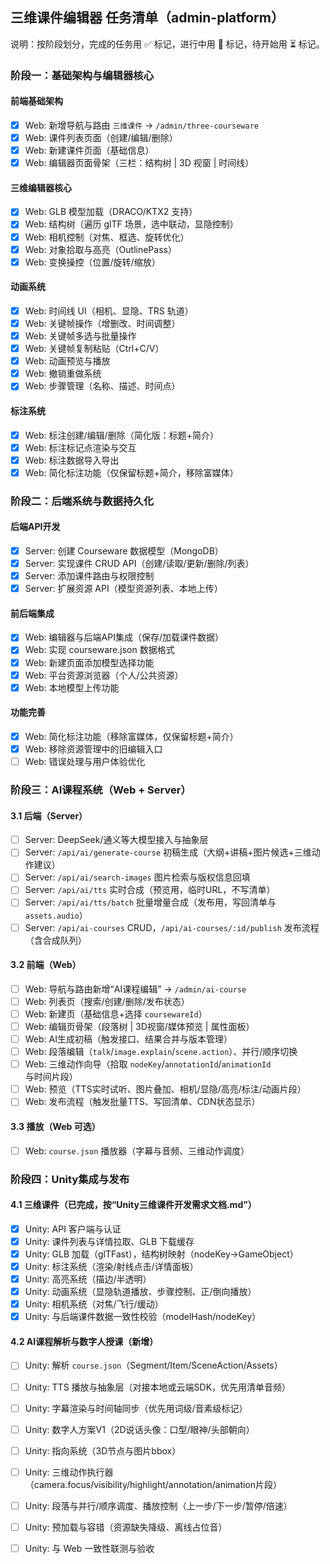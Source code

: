 ## 三维课件编辑器 任务清单（admin-platform）

说明：按阶段划分，完成的任务用 ✅ 标记，进行中用 🔄 标记，待开始用 ⏳ 标记。

### 阶段一：基础架构与编辑器核心
#### 前端基础架构
- [x] Web: 新增导航与路由 `三维课件` → `/admin/three-courseware`
- [x] Web: 课件列表页面（创建/编辑/删除）
- [x] Web: 新建课件页面（基础信息）
- [x] Web: 编辑器页面骨架（三栏：结构树 | 3D 视窗 | 时间线）

#### 三维编辑器核心
- [x] Web: GLB 模型加载（DRACO/KTX2 支持）
- [x] Web: 结构树（遍历 glTF 场景，选中联动，显隐控制）
- [x] Web: 相机控制（对焦、框选、旋转优化）
- [x] Web: 对象拾取与高亮（OutlinePass）
- [x] Web: 变换操控（位置/旋转/缩放）

#### 动画系统
- [x] Web: 时间线 UI（相机、显隐、TRS 轨道）
- [x] Web: 关键帧操作（增删改、时间调整）
- [x] Web: 关键帧多选与批量操作
- [x] Web: 关键帧复制粘贴（Ctrl+C/V）
- [x] Web: 动画预览与播放
- [x] Web: 撤销重做系统
- [x] Web: 步骤管理（名称、描述、时间点）

#### 标注系统
- [x] Web: 标注创建/编辑/删除（简化版：标题+简介）
- [x] Web: 标注标记点渲染与交互
- [x] Web: 标注数据导入导出
- [x] Web: 简化标注功能（仅保留标题+简介，移除富媒体）

### 阶段二：后端系统与数据持久化
#### 后端API开发
- [x] Server: 创建 Courseware 数据模型（MongoDB）
- [x] Server: 实现课件 CRUD API（创建/读取/更新/删除/列表）
- [x] Server: 添加课件路由与权限控制
- [x] Server: 扩展资源 API（模型资源列表、本地上传）

#### 前后端集成
- [x] Web: 编辑器与后端API集成（保存/加载课件数据）
- [x] Web: 实现 courseware.json 数据格式
- [x] Web: 新建页面添加模型选择功能
- [x] Web: 平台资源浏览器（个人/公共资源）
- [x] Web: 本地模型上传功能

#### 功能完善
- [x] Web: 简化标注功能（移除富媒体，仅保留标题+简介）
- [x] Web: 移除资源管理中的旧编辑入口
- [ ] Web: 错误处理与用户体验优化

### 阶段三：AI课程系统（Web + Server）
#### 3.1 后端（Server）
- [ ] Server: DeepSeek/通义等大模型接入与抽象层
- [ ] Server: `/api/ai/generate-course` 初稿生成（大纲+讲稿+图片候选+三维动作建议）
- [ ] Server: `/api/ai/search-images` 图片检索与版权信息回填
- [ ] Server: `/api/ai/tts` 实时合成（预览用，临时URL，不写清单）
- [ ] Server: `/api/ai/tts/batch` 批量增量合成（发布用，写回清单与 `assets.audio`）
- [ ] Server: `/api/ai-courses` CRUD，`/api/ai-courses/:id/publish` 发布流程（含合成队列）

#### 3.2 前端（Web）
- [ ] Web: 导航与路由新增“AI课程编辑” → `/admin/ai-course`
- [ ] Web: 列表页（搜索/创建/删除/发布状态）
- [ ] Web: 新建页（基础信息+选择 `coursewareId`）
- [ ] Web: 编辑页骨架（段落树 | 3D视窗/媒体预览 | 属性面板）
- [ ] Web: AI生成初稿（触发接口、结果合并与版本管理）
- [ ] Web: 段落编辑（`talk`/`image.explain`/`scene.action`）、并行/顺序切换
- [ ] Web: 三维动作向导（拾取 `nodeKey`/`annotationId`/`animationId` 与时间片段）
- [ ] Web: 预览（TTS实时试听、图片叠加、相机/显隐/高亮/标注/动画片段）
- [ ] Web: 发布流程（触发批量TTS、写回清单、CDN状态显示）

#### 3.3 播放（Web 可选）
- [ ] Web: `course.json` 播放器（字幕与音频、三维动作调度）

### 阶段四：Unity集成与发布
#### 4.1 三维课件（已完成，按“Unity三维课件开发需求文档.md”）
- [x] Unity: API 客户端与认证
- [x] Unity: 课件列表与详情拉取、GLB 下载缓存
- [x] Unity: GLB 加载（glTFast），结构树映射（nodeKey→GameObject）
- [x] Unity: 标注系统（渲染/射线点击/详情面板）
- [x] Unity: 高亮系统（描边/半透明）
- [x] Unity: 动画系统（显隐轨道播放、步骤控制、正/倒向播放）
- [x] Unity: 相机系统（对焦/飞行/缓动）
- [x] Unity: 与后端课件数据一致性校验（modelHash/nodeKey）

#### 4.2 AI课程解析与数字人授课（新增）
- [ ] Unity: 解析 `course.json`（Segment/Item/SceneAction/Assets）
- [ ] Unity: TTS 播放与抽象层（对接本地或云端SDK，优先用清单音频）
- [ ] Unity: 字幕渲染与时间轴同步（优先用词级/音素级标记）
- [ ] Unity: 数字人方案V1（2D说话头像：口型/眼神/头部朝向）
- [ ] Unity: 指向系统（3D节点与图片bbox）
- [ ] Unity: 三维动作执行器（camera.focus/visibility/highlight/annotation/animation片段）
- [ ] Unity: 段落与并行/顺序调度、播放控制（上一步/下一步/暂停/倍速）
- [ ] Unity: 预加载与容错（资源缺失降级、离线占位音）
- [ ] Unity: 与 Web 一致性联测与验收




